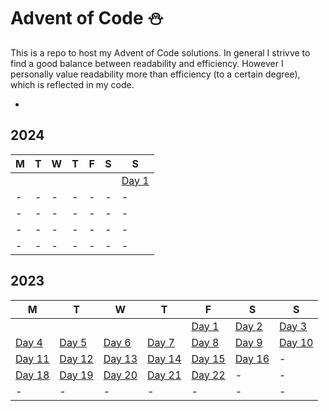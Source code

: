 # Advent of Code ⛄
This is a repo to host my Advent of Code solutions. In general I strivve to find a good balance between readability and efficiency. However I personally value readability more than efficiency (to a certain degree), which is reflected in my code.

<!-- **[2023](2023)**
* [Day 1](2023/AoC_2023_Day1.ipynb)
* [Day 2](2023/AoC_2023_Day2.ipynb)
* [Day 3](2023/AoC_2023_Day3.ipynb)
* [Day 4](2023/AoC_2023_Day4.ipynb)
* [Day 5](2023/AoC_2023_Day5.ipynb)
* [Day 6](2023/AoC_2023_Day6.ipynb)
* [Day 7](2023/AoC_2023_Day7.ipynb) -->
*
## 2024
|M|T|W|T|F|S|S|
|-|-|-|-|-|-|-|
| | | | | | | [Day 1](2024/AoC_2023_Day_01.ipynb) |
|-|-|-|-|-|-|-|
|-|-|-|-|-|-|-|
|-|-|-|-|-|-|-|
|-|-|-|-|-|-|-|

## 2023
|M|T|W|T|F|S|S|
|-|-|-|-|-|-|-|
|||||[Day 1](2023/AoC_2023_Day_01.ipynb)|[Day 2](2023/AoC_2023_Day_02.ipynb)|[Day 3](2023/AoC_2023_Day_03.ipynb)|
|[Day 4](2023/AoC_2023_Day_04.ipynb)|[Day 5](2023/AoC_2023_Day_05.ipynb)|[Day 6](2023/AoC_2023_Day_06.ipynb)|[Day 7](2023/AoC_2023_Day_07.ipynb)|[Day 8](2023/AoC_2023_Day_08.ipynb)|[Day 9](2023/AoC_2023_Day_09.ipynb)|[Day 10](2023/AoC_2023_Day_10.ipynb)|
|[Day 11](2023/AoC_2023_Day_11.ipynb)|[Day 12](2023/AoC_2023_Day_12.ipynb)|[Day 13](2023/AoC_2023_Day_13.ipynb)|[Day 14](2023/AoC_2023_Day_14.ipynb)|[Day 15](2023/AoC_2023_Day_15.ipynb)|[Day 16](2023/AoC_2023_Day_16.ipynb)|-|
|[Day 18](2023/AoC_2023_Day_18.ipynb)|[Day 19](2023/AoC_2023_Day_19.ipynb)|[Day 20](2023/AoC_2023_Day_20.ipynb)|[Day 21](2023/AoC_2023_Day_21.ipynb)|[Day 22](2023/AoC_2023_Day_22.ipynb)|-|-|
|-|-|-|-|-|-|-|
